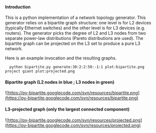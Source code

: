 #### Introduction ####

This is a python implementation of a network topology generator. This generator relies on a bipartite graph structure: one level is for L2 devices (typically Ethernet switches) and the other level is for L3 devices (e.g. routers). The generator picks the degree of L2 and L3 nodes from two separate power-law distributions (Pareto distributions are used). The bipartite graph can be projected on the L3 set to produce a pure L3 network.

Here is an example invocation and the resulting graphs.

```
  python bipartite.py generate:30:2:2:50:-1:1 plot:bipartite.png project giant plot:projected.png
```

#### Bipartite graph (L2 nodes in blue ; L3 nodes in green) ####

![https://py-bipartite.googlecode.com/svn/resources/bipartite.png](https://py-bipartite.googlecode.com/svn/resources/bipartite.png)

#### L3-projected graph (only the largest connected component) ####

![https://py-bipartite.googlecode.com/svn/resources/projected.png](https://py-bipartite.googlecode.com/svn/resources/projected.png)